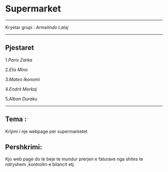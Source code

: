 # **Supermarket**
___
Kryetar grupi : *Armelindo Lalaj*
___
## **Pjestaret** 

 1.*Paris Zarka*
 
 2.*Elis Mino*

 3.*Mateo Ikonomi*
 
 4.*Endrit Merkaj*
 
 5.*Alban Duraku*
 ___
## **Tema** :  
Krijimi i nje webpage per supermarketet

## **Pershkrimi**: 
Kjo web page do te beje te mundur prerjen e faturave nga shites te ndryshem ,kontrollin e bilancit etj.
